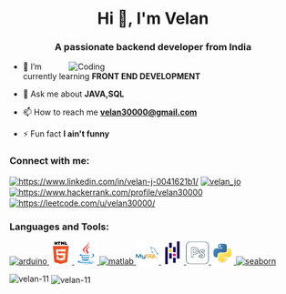 <h1 align="center">Hi 👋, I'm Velan</h1>
<h3 align="center">A passionate backend developer from India</h3>
<img align="right" alt="Coding" width="400" src="https://giphy.com/gifs/fomoduck-duck-fomo-forever-squad-HzPtbOKyBoBFsK4hyc">

- 🌱 I’m currently learning **FRONT END DEVELOPMENT**

- 💬 Ask me about **JAVA,SQL**

- 📫 How to reach me **velan30000@gmail.com**

- ⚡ Fun fact **I ain't funny**

<h3 align="left">Connect with me:</h3>
<p align="left">
<a href="https://linkedin.com/in/https://www.linkedin.com/in/velan-j-0041621b1/" target="blank"><img align="center" src="https://raw.githubusercontent.com/rahuldkjain/github-profile-readme-generator/master/src/images/icons/Social/linked-in-alt.svg" alt="https://www.linkedin.com/in/velan-j-0041621b1/" height="30" width="40" /></a>
<a href="https://instagram.com/velan_jo" target="blank"><img align="center" src="https://raw.githubusercontent.com/rahuldkjain/github-profile-readme-generator/master/src/images/icons/Social/instagram.svg" alt="velan_jo" height="30" width="40" /></a>
<a href="https://www.hackerrank.com/https://www.hackerrank.com/profile/velan30000" target="blank"><img align="center" src="https://raw.githubusercontent.com/rahuldkjain/github-profile-readme-generator/master/src/images/icons/Social/hackerrank.svg" alt="https://www.hackerrank.com/profile/velan30000" height="30" width="40" /></a>
<a href="https://www.leetcode.com/https://leetcode.com/u/velan30000/" target="blank"><img align="center" src="https://raw.githubusercontent.com/rahuldkjain/github-profile-readme-generator/master/src/images/icons/Social/leet-code.svg" alt="https://leetcode.com/u/velan30000/" height="30" width="40" /></a>
</p>

<h3 align="left">Languages and Tools:</h3>
<p align="left"> <a href="https://www.arduino.cc/" target="_blank" rel="noreferrer"> <img src="https://cdn.worldvectorlogo.com/logos/arduino-1.svg" alt="arduino" width="40" height="40"/> </a> <a href="https://www.w3.org/html/" target="_blank" rel="noreferrer"> <img src="https://raw.githubusercontent.com/devicons/devicon/master/icons/html5/html5-original-wordmark.svg" alt="html5" width="40" height="40"/> </a> <a href="https://www.java.com" target="_blank" rel="noreferrer"> <img src="https://raw.githubusercontent.com/devicons/devicon/master/icons/java/java-original.svg" alt="java" width="40" height="40"/> </a> <a href="https://www.mathworks.com/" target="_blank" rel="noreferrer"> <img src="https://upload.wikimedia.org/wikipedia/commons/2/21/Matlab_Logo.png" alt="matlab" width="40" height="40"/> </a> <a href="https://www.mysql.com/" target="_blank" rel="noreferrer"> <img src="https://raw.githubusercontent.com/devicons/devicon/master/icons/mysql/mysql-original-wordmark.svg" alt="mysql" width="40" height="40"/> </a> <a href="https://pandas.pydata.org/" target="_blank" rel="noreferrer"> <img src="https://raw.githubusercontent.com/devicons/devicon/2ae2a900d2f041da66e950e4d48052658d850630/icons/pandas/pandas-original.svg" alt="pandas" width="40" height="40"/> </a> <a href="https://www.photoshop.com/en" target="_blank" rel="noreferrer"> <img src="https://raw.githubusercontent.com/devicons/devicon/master/icons/photoshop/photoshop-line.svg" alt="photoshop" width="40" height="40"/> </a> <a href="https://www.python.org" target="_blank" rel="noreferrer"> <img src="https://raw.githubusercontent.com/devicons/devicon/master/icons/python/python-original.svg" alt="python" width="40" height="40"/> </a> <a href="https://seaborn.pydata.org/" target="_blank" rel="noreferrer"> <img src="https://seaborn.pydata.org/_images/logo-mark-lightbg.svg" alt="seaborn" width="40" height="40"/> </a> </p>


<p><img align="left" src="https://github-readme-stats.vercel.app/api/top-langs?username=velan-11&show_icons=true&locale=en&layout=compact" alt="velan-11" /></p>

<p>&nbsp;<img align="center" src="https://github-readme-stats.vercel.app/api?username=velan-11&show_icons=true&locale=en" alt="velan-11" /></p>


